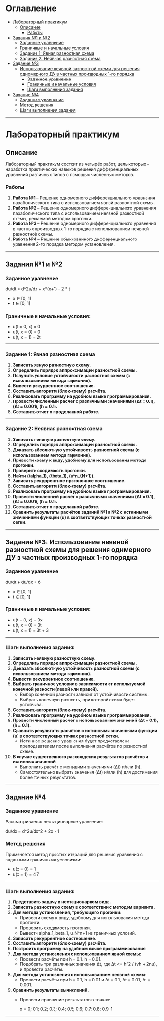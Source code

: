 # Оглавление

- [Лабораторный практикум](#лабораторный-практикум)
  - [Описание](#описание)
    - [Работы](#работы)
- [Задания №1 и №2](#задания-1-и-2)
  - [Заданное уравнение](#заданное-уравнение)
  - [Граничные и начальные условия](#граничные-и-начальные-условия)
  - [Задание 1: Явная разностная схема](#задание-1-явная-разностная-схема)
  - [Задание 2: Неявная разностная схема](#задание-2-неявная-разностная-схема)
- [Задание №3](#задание-№3)
  - [Использование неявной разностной схемы для решения одномерного ДУ в частных производных 1-го порядка](#использование-неявной-разностной-схемы-для-решения-одномерного-ду-в-частных-производных-1-го-порядка)
    - [Заданное уравнение](#заданное-уравнение-1)
    - [Граничные и начальные условия](#граничные-и-начальные-условия-1)
    - [Шаги выполнения задания](#шаги-выполнения-задания)
- [Задание №4](#задание-№4)
  - [Заданное уравнение](#заданное-уравнение-2)
  - [Метод решения](#метод-решения)
  - [Шаги выполнения задания](#шаги-выполнения-задания-1)

---

# Лабораторный практикум

## Описание
Лабораторный практикум состоит из четырёх работ, цель которых – наработка практических навыков решения дифференциальных уравнений различных типов с помощью численных методов.

### Работы
1. **Работа №1** – Решение одномерного дифференциального уравнения параболического типа с использованием явной разностной схемы.
2. **Работа №2** – Решение одномерного дифференциального уравнения параболического типа с использованием неявной разностной схемы, решаемой методом прогонки.
3. **Работа №3** – Решение одномерного дифференциального уравнения в частных производных 1-го порядка с использованием неявной разностной схемы.
4. **Работа №4** – Решение обыкновенного дифференциального уравнения 2-го порядка методом установления.

---

## Задания №1 и №2

### Заданное уравнение

 du/dt = d^2u/dx + x*(x+1) - 2 * t

-  x ∈ [0, 1]
-  t ∈ [0, 1]

### Граничные и начальные условия:
- u(t = 0, x) = 0
- u(t, x = 0) = 0
- u(t, x = 1) = 2t

---

### Задание 1: Явная разностная схема
1. **Записать явную разностную схему.**
2. **Определить порядок аппроксимации разностной схемы.**
3. **Получить условие устойчивости разностной схемы (с использованием метода гармоник).**
4. **Вывести рекуррентное соотношение.**
5. **Составить алгоритм (блок-схему) расчёта.**
6. **Реализовать программу на удобном языке программирования.**
7. **Провести численный расчёт с различными значениями \(Δt = 0.1\), \(Δt = 0.001\), \(h = 0.1\).**
8. **Составить отчет о проделанной работе.**

---

### Задание 2: Неявная разностная схема
1. **Записать неявную разностную схему.**
2. **Определить порядок аппроксимации разностной схемы.**
3. **Доказать абсолютную устойчивость разностной схемы (с использованием метода гармоник).**
4. **Привести схему к виду, удобному для использования метода прогонки.**
5. **Проверить сходимость прогонки.**
6. **Найти \(\alpha_1\), \(\beta_1\), \(u^n_{N+1}\).**
7. **Записать рекуррентное прогоночное соотношение.**
8. **Составить алгоритм (блок-схему) расчёта.**
9. **Реализовать программу на удобном языке программирования.**
10. **Провести численный расчёт с различными значениями \(Δt = 0.1\), \(Δt = 0.001\), \(h = 0.1\).**
11. **Составить отчет о проделанной работе.**
12. **Сравнить результаты расчётов заданий №1 и №2 с истинными значениями функции \(u\) в соответствующих точках разностной сетки.**

---


## Задание №3: Использование неявной разностной схемы для решения однмерного ДУ в частных производных 1-го порядка


### Заданное уравнение

 du/dt + du/dx = 6

-  x ∈ [0, 1]
-  t ∈ [0, 1]

### Граничные и начальные условия:
- u(t = 0, x) = 3x
- u(t, x = 0) = 3t
- u(t, x = 1) = 3t + 3

---
### Шаги выполнения задания:
1. **Записать неявную разностную схему.**
2. **Определить порядок аппроксимации разностной схемы.**
3. **Доказать абсолютную устойчивость разностной схемы (с использованием метода гармоник).**
4. **Вывести рекуррентное соотношение.**
5. **Выбрать граничное условие в зависимости от используемой конечной разности (левой или правой).**
   - Выбор конечной разности зависит от устойчивости системы.
   - Выбрать конечную разность, при которой схема будет устойчива.
6. **Составить алгоритм (блок-схему) расчёта.**
7. **Реализовать программу на удобном языке программирования.**
8. **Провести численный расчёт с использованием значений \(Δt = 0.1\), \(h = 0.1\).**
9. **Сравнить результаты расчётов с истинными значениями функции \(u\) в соответствующих точках разностной сетки.**
   - Истинное решение уравнения будет предоставлено преподавателем после выполнения расчётов по разностной схеме.
10. **В случае существенного расхождения результатов расчётов и истинных значений:**
    - Выполнить расчёт с меньшими значениями \(Δt\) и/или \(h\).
    - Самостоятельно выбрать значения \(Δt\) и/или \(h\) для достижения более точных результатов.

---



## Задание №4

### Заданное уравнение
Рассматривается нестационарное уравнение:  

du/dx = d^2u/dx^2 + 2x - 1


### Метод решения
Применяется метод простых итераций для решения уравнения с заданными граничными условиями:  

- u(x = 0) = 1
- u(x = 1) = 4.7


---

### Шаги выполнения задания:

1. **Представить задачу в нестационарном виде.**
2. **Записать разностную схему в соответствии с методом варианта.**
3. **Для метода установления, требующего прогонки:**
   - Привести схему к виду, удобному для использования метода прогонки.
   - Проверить сходимость прогонки.
   - Вывести alpha_1, beta_1, u_N^n+1 из граничных условий.
4. **Записать рекуррентное соотношение.**
5. **Составить алгоритм (блок-схему) расчёта.**
6. **Построить программу на удобном языке программирования.**
7. **Для метода установления с использованием явной схемы:**
   - Провести расчёты при h = 0.1, h = 0.01.
   - Подобрать три различных значения Δt, где Δt <= h^2 / (vh + 2nu), и провести расчёты.
8. **Для метода установления с использованием неявной схемы:**
   - Провести расчёты при h = 0.1, h = 0.01 и Δt = 0.1, Δt = 0.01, Δt = 0.001.
9. **Сравнить результаты вычислений.**
   - Провести сравнение результатов в точках:
     
     x = 0; 0.1; 0.2; 0.3; 0.4; 0.5; 0.6; 0.7; 0.8; 0.9; 1
     

---
